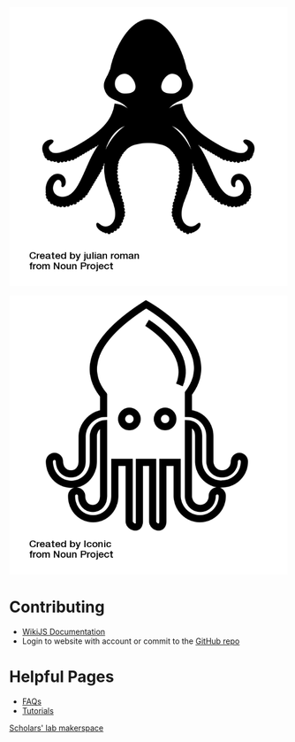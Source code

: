 <!-- TITLE: The Makerspace @ Scholars' Lab Wiki -->
<!-- SUBTITLE: A repository of guides, tutorials, FAQs and knowledge for the Makerspace -->

![Kraken](https://raw.githubusercontent.com/scholarslab/makerwiki/master/kraken.png)

![Squid](https://raw.githubusercontent.com/scholarslab/makerwiki/master/squid.png)

# Contributing
- [WikiJS Documentation](https://docs.requarks.io/wiki/user-guide/markdown-syntax)
- Login to website with account or commit to the [GitHub repo](https://github.com/scholarslab/makerwiki)


# Helpful Pages
- [FAQs](faqs)
- [Tutorials](tutorials)



[Scholars' lab makerspace](http://scholarslab.org/makerspace)
